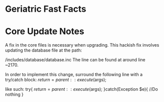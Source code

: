 Geriatric Fast Facts
===========================


Core Update Notes
===========================

A fix in the core files is necessary when upgrading.  This hackish fix 
involves updating the database file at the path:

/includes/database/database.inc
The line can be found at around line ~2170.

In order to implement this change, surround the following line with a try/catch block:
$return = parent::execute($args);

like such:
try{
	$return = parent::execute($args);
}catch(Exception $e){
	//Do nothing
}
